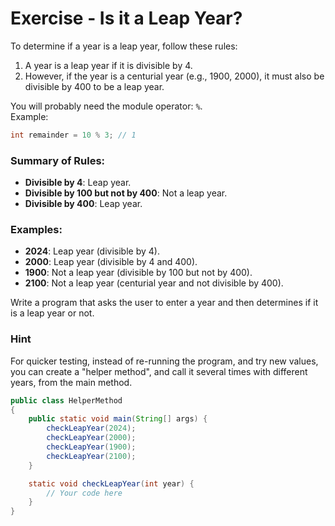 # Exercise - Is it a Leap Year?

To determine if a year is a leap year, follow these rules:

1. A year is a leap year if it is divisible by 4.
2. However, if the year is a centurial year (e.g., 1900, 2000), it must also be divisible by 400 to be a leap year.

You will probably need the module operator: `%`.\
Example:

```java
int remainder = 10 % 3; // 1
```


### Summary of Rules:
- **Divisible by 4**: Leap year.
- **Divisible by 100 but not by 400**: Not a leap year.
- **Divisible by 400**: Leap year.

### Examples:
- **2024**: Leap year (divisible by 4).
- **2000**: Leap year (divisible by 4 and 400).
- **1900**: Not a leap year (divisible by 100 but not by 400).
- **2100**: Not a leap year (centurial year and not divisible by 400).


Write a program that asks the user to enter a year and then determines if it is a leap year or not.

### Hint
For quicker testing, instead of re-running the program, and try new values, you can create a "helper method", and call it several times with different years, from the main method.

```java
public class HelperMethod
{
    public static void main(String[] args) {
        checkLeapYear(2024);
        checkLeapYear(2000);
        checkLeapYear(1900);
        checkLeapYear(2100);
    }

    static void checkLeapYear(int year) {
        // Your code here
    }
}